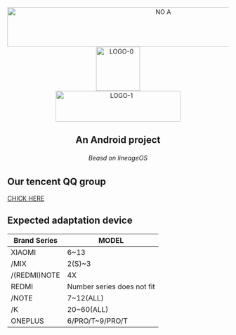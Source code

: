 <div  align="center">    
	<a href="https://project-litmus.feishu.cn/docx/FTOWdpuRko2Rm4xWSOrc6h51n8U">
		<img src="https://s1.ax1x.com/2023/02/08/pSRJZQ0.png" width = "694.44" height = "90" alt="NO A" align=center />
	</a>
</div>
<div  align="center">    
  <img src="https://s1.ax1x.com/2023/02/08/pSRlwng.png" width = "100" height = "100" alt="LOGO-0" align=center />
</div>
  
<div  align="center">    
  <img src="https://s1.ax1x.com/2023/02/08/pSRlLjO.png" width = "284.14" height = "70" alt="LOGO-1" align=center />
</div>
<div  align="center">  
	<h2 align=“center”>An Android project</H2>
  <h6 align=“center”>Beasd on lineageOS</h6>
</div>

## Our tencent QQ group
[CHICK HERE](https://jq.qq.com/?_wv=1027&k=VfUw3Mes "Tencent QQ group")
## Expected adaptation device
| Brand Series      | MODEL |
| ----------- | ----------------------- |
| XIAOMI      | 6~13       |
| /MIX   | 2(S)~3        |
| /(REDMI)NOTE   | 4X        |
| REDMI   | Number series does not fit        |
| /NOTE   | 7~12(ALL)        |
| /K   | 20~60(ALL)        |
| ONEPLUS   | 6/PRO/T~9/PRO/T        |
